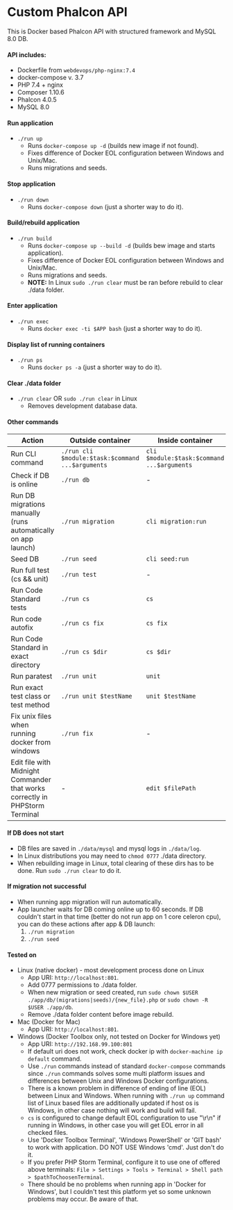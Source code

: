 # Custom Phalcon API

This is Docker based Phalcon API with structured framework and MySQL 8.0 DB.

#### API includes:

- Dockerfile from `webdevops/php-nginx:7.4`
- docker-compose v. 3.7
- PHP 7.4 + nginx
- Composer 1.10.6
- Phalcon 4.0.5
- MySQL 8.0

#### Run application

- `./run up`
  - Runs `docker-compose up -d` (builds new image if not found).
  - Fixes difference of Docker EOL configuration between Windows and Unix/Mac.
  - Runs migrations and seeds.

#### Stop application

- `./run down`
  - Runs `docker-compose down` (just a shorter way to do it).

#### Build/rebuild application

- `./run build`
  - Runs `docker-compose up --build -d` (builds bew image and starts application).
  - Fixes difference of Docker EOL configuration between Windows and Unix/Mac.
  - Runs migrations and seeds.
  - **NOTE:** In Linux `sudo ./run clear` must be ran before rebuild to clear ./data folder.

#### Enter application

- `./run exec`
  - Runs `docker exec -ti $APP bash` (just a shorter way to do it).

#### Display list of running containers

- `./run ps`
  - Runs `docker ps -a` (just a shorter way to do it).

#### Clear ./data folder

- `./run clear` OR `sudo ./run clear` in Linux
  - Removes development database data.

#### Other commands

| Action | Outside container | Inside container |
| --- | --- | --- |
| Run CLI command | `./run cli $module:$task:$command ...$arguments` | `cli $module:$task:$command ...$arguments` |
| Check if DB is online | `./run db` | - |
| Run DB migrations manually (runs automatically on app launch) | `./run migration` | `cli migration:run` |
| Seed DB | `./run seed` | `cli seed:run` |
| Run full test (cs && unit) | `./run test` | - |
| Run Code Standard tests | `./run cs` | `cs` |
| Run code autofix | `./run cs fix` | `cs fix` |
| Run Code Standard in exact directory | `./run cs $dir` | `cs $dir` |
| Run paratest | `./run unit` | `unit` |
| Run exact test class or test method | `./run unit $testName` | `unit $testName` |
| Fix unix files when running docker from windows | `./run fix` | - |
| Edit file with Midnight Commander that works correctly in PHPStorm Terminal | - | `edit $filePath` |

#### If DB does not start

- DB files are saved in `./data/mysql` and mysql logs in `./data/log`.
- In Linux distributions you may need to `chmod 0777` ./data directory.
- When rebuilding image in Linux, total clearing of these dirs has to be done. Run `sudo ./run clear` to do it.

#### If migration not successful

- When running app migration will run automatically.
- App launcher waits for DB coming online up to 60 seconds. If DB couldn't start in that time (better do not run app on 1 core celeron cpu), you can do these actions after app & DB launch:
  1. `./run migration`
  2. `./run seed`

#### Tested on

- Linux (native docker) - most development process done on Linux
  - App URI: `http://localhost:801`.
  - Add 0777 permissions to ./data folder.
  - When new migration or seed created, run `sudo chown $USER ./app/db/(migrations|seeds)/{new_file}.php` or `sudo chown -R $USER ./app/db`.
  - Remove ./data folder content before image rebuild.
- Mac (Docker for Mac)
  - App URI: `http://localhost:801`.
- Windows (Docker Toolbox only, not tested on Docker for Windows yet)
  - App URI: `http://192.168.99.100:801`
  - If default uri does not work, check docker ip with `docker-machine ip default` command.
  - Use `./run` commands instead of standard `docker-compose` commands since `./run` commands solves some multi platform issues and differences between Unix and Windows Docker configurations.
  - There is a known problem in difference of ending of line (EOL) between Linux and Windows. When running with `./run up` command list of Linux based files are additionally updated if host os is Windows, in other case nothing will work and build will fail.
  - `cs` is configured to change default EOL configuration to use "\r\n" if running in Windows, in other case you will get EOL error in all checked files.
  - Use 'Docker Toolbox Terminal', 'Windows PowerShell' or 'GIT bash' to work with application. DO NOT USE Windows 'cmd'. Just don't do it.
  - If you prefer PHP Storm Terminal, configure it to use one of offered above terminals: `File > Settings > Tools > Terminal > Shell path > $pathToChoosenTerminal`.
  - There should be no problems when running app in 'Docker for Windows', but I couldn't test this platform yet so some unknown problems may occur. Be aware of that.